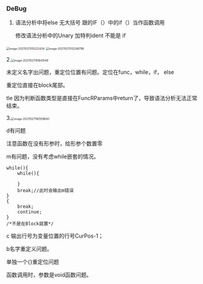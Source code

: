 ### DeBug

1. 语法分析中将else 无大括号 跟的IF（）中的if（）当作函数调用

   修改语法分析中的Unary 加特判ident 不能是 if



<img src="C:\Users\86156\AppData\Roaming\Typora\typora-user-images\image-20211027010222434.png" alt="image-20211027010222434" style="zoom:50%;" />

<img src="C:\Users\86156\AppData\Roaming\Typora\typora-user-images\image-20211027012248798.png" alt="image-20211027012248798" style="zoom:50%;" />

2.<img src="C:\Users\86156\AppData\Roaming\Typora\typora-user-images\image-20211027181641049.png" alt="image-20211027181641049" style="zoom:50%;" />

未定义名字出问题，重定位位置有问题。定位在func，while，if， else

重定位直接在block尾部。

tle 因为判断函数类型是直接在FuncRParams中return了，导致语法分析无法正常结束。

3.<img src="C:\Users\86156\AppData\Roaming\Typora\typora-user-images\image-20211027190559640.png" alt="image-20211027190559640" style="zoom:50%;" />

d有问题

注意函数在没有形参时，给形参个数置零

m有问题，没有考虑while嵌套的情况。

```
while(){
	while(){
		
	}
	break;//此时会输出m错误
}
{
	break;
	continue;
}
/*不是在Block就置*/
```

c 输出行号为变量位置的行号CurPos-1；

b名字重定义问题。

单独一个{}重定位问题

函数调用时，参数是void函数问题。